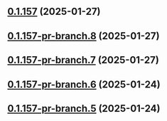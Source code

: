 ## [0.1.157](https://github.com/latha-414/AWS-CICD-web-app/compare/v0.1.157-pr-branch.8...v0.1.157) (2025-01-27)



## [0.1.157-pr-branch.8](https://github.com/latha-414/AWS-CICD-web-app/compare/v0.1.157-pr-branch.7...v0.1.157-pr-branch.8) (2025-01-27)



## [0.1.157-pr-branch.7](https://github.com/latha-414/AWS-CICD-web-app/compare/v0.1.157-pr-branch.6...v0.1.157-pr-branch.7) (2025-01-27)



## [0.1.157-pr-branch.6](https://github.com/latha-414/AWS-CICD-web-app/compare/v0.1.157-pr-branch.5...v0.1.157-pr-branch.6) (2025-01-24)



## [0.1.157-pr-branch.5](https://github.com/latha-414/AWS-CICD-web-app/compare/v0.1.157-pr-branch.4...v0.1.157-pr-branch.5) (2025-01-24)



